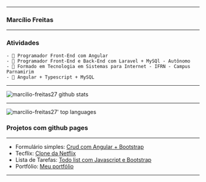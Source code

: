 ***
### Marcílio Freitas
***
### Atividades
```
- 🔭 Programador Front-End com Angular
- 🔭 Programador Front-End e Back-End com Laravel + MySQl - Autônomo
- 🔭 Formado em Tecnologia em Sistemas para Internet - IFRN - Campus Parnamirim
- 🌱 Angular + Typescript + MySQL

```
***
![marcilio-freitas27 github stats](https://github-readme-stats.vercel.app/api?username=marcilio-freitas27&theme=blue-green)
***
![marcilio-freitas27' top languages](https://github-readme-stats.vercel.app/api/top-langs/?username=marcilio-freitas27&hide_progress=true&theme=blue-green)
### Projetos com github pages
***
- Formulário simples: [Crud com Angular + Bootstrap](https://marcilio-freitas27.github.io/formulario-simples/)
- Tecflix: [Clone da Netflix](https://marcilio-freitas27.github.io/tecflix/)
- Lista de Tarefas: [Todo list com Javascript e Bootstrap](https://marcilio-freitas27.github.io/lista-de-tarefas/)
- Portfólio: [Meu portfólio](https://marcilio-freitas27.github.io/portfolio/)
***
